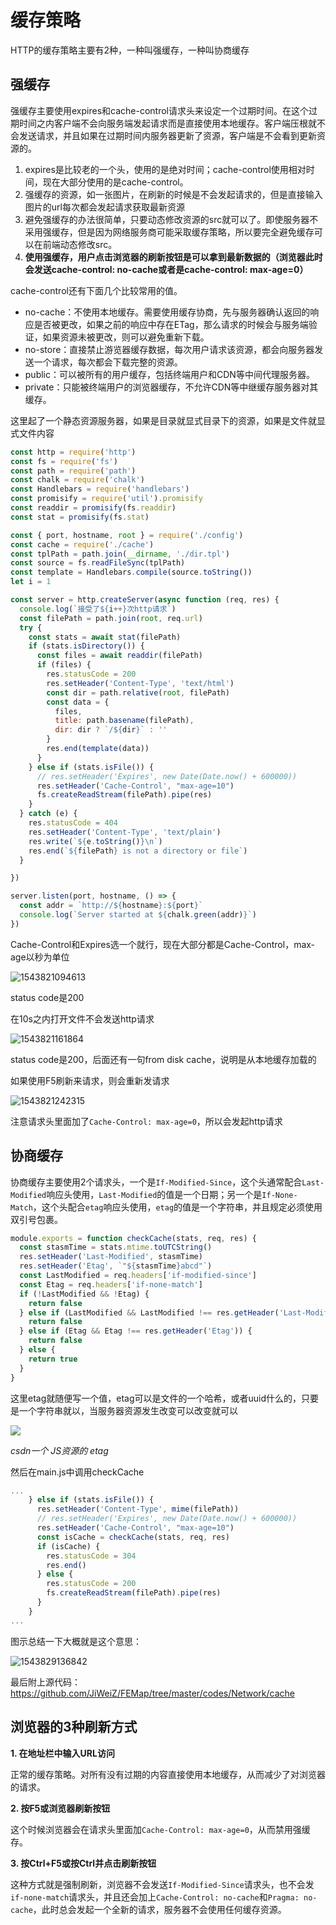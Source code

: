 # 缓存策略

HTTP的缓存策略主要有2种，一种叫强缓存，一种叫协商缓存

## 强缓存

强缓存主要使用expires和cache-control请求头来设定一个过期时间。在这个过期时间之内客户端不会向服务端发起请求而是直接使用本地缓存。客户端压根就不会发送请求，并且如果在过期时间内服务器更新了资源，客户端是不会看到更新资源的。

1. expires是比较老的一个头，使用的是绝对时间；cache-control使用相对时间，现在大部分使用的是cache-control。
2. 强缓存的资源，如一张图片，在刷新的时候是不会发起请求的，但是直接输入图片的url每次都会发起请求获取最新资源
3. 避免强缓存的办法很简单，只要动态修改资源的src就可以了。即使服务器不采用强缓存，但是因为网络服务商可能采取缓存策略，所以要完全避免缓存可以在前端动态修改src。
4. **使用强缓存，用户点击浏览器的刷新按钮是可以拿到最新数据的（浏览器此时会发送cache-control: no-cache或者是cache-control: max-age=0）**

cache-control还有下面几个比较常用的值。

- no-cache：不使用本地缓存。需要使用缓存协商，先与服务器确认返回的响应是否被更改，如果之前的响应中存在ETag，那么请求的时候会与服务端验证，如果资源未被更改，则可以避免重新下载。
- no-store：直接禁止游览器缓存数据，每次用户请求该资源，都会向服务器发送一个请求，每次都会下载完整的资源。
- public：可以被所有的用户缓存，包括终端用户和CDN等中间代理服务器。
- private：只能被终端用户的浏览器缓存，不允许CDN等中继缓存服务器对其缓存。

这里起了一个静态资源服务器，如果是目录就显式目录下的资源，如果是文件就显式文件内容

```js
const http = require('http')
const fs = require('fs')
const path = require('path')
const chalk = require('chalk')
const Handlebars = require('handlebars')
const promisify = require('util').promisify
const readdir = promisify(fs.readdir)
const stat = promisify(fs.stat)

const { port, hostname, root } = require('./config')
const cache = require('./cache')
const tplPath = path.join(__dirname, './dir.tpl')
const source = fs.readFileSync(tplPath)
const template = Handlebars.compile(source.toString())
let i = 1

const server = http.createServer(async function (req, res) {
  console.log(`接受了${i++}次http请求`)
  const filePath = path.join(root, req.url)
  try {
    const stats = await stat(filePath)
    if (stats.isDirectory()) {
      const files = await readdir(filePath)
      if (files) {
        res.statusCode = 200
        res.setHeader('Content-Type', 'text/html')
        const dir = path.relative(root, filePath)
        const data = {
          files,
          title: path.basename(filePath),
          dir: dir ? `/${dir}` : ''
        }
        res.end(template(data))
      }
    } else if (stats.isFile()) {
      // res.setHeader('Expires', new Date(Date.now() + 600000))
      res.setHeader('Cache-Control', "max-age=10")
      fs.createReadStream(filePath).pipe(res)
    }
  } catch (e) {
    res.statusCode = 404
    res.setHeader('Content-Type', 'text/plain')
    res.write(`${e.toString()}\n`)
    res.end(`${filePath} is not a directory or file`)
  }

})

server.listen(port, hostname, () => {
  const addr = `http://${hostname}:${port}`
  console.log(`Server started at ${chalk.green(addr)}`)
})

```

Cache-Control和Expires选一个就行，现在大部分都是Cache-Control，max-age以秒为单位

![1543821094613](../.vuepress/public/assets/1543821094613.png)

status code是200

在10s之内打开文件不会发送http请求

![1543821161864](../.vuepress/public/assets/1543821161864.png)

status code是200，后面还有一句from disk cache，说明是从本地缓存加载的

如果使用F5刷新来请求，则会重新发请求

![1543821242315](../.vuepress/public/assets/1543821242315.png)

注意请求头里面加了`Cache-Control: max-age=0`，所以会发起http请求

## 协商缓存

协商缓存主要使用2个请求头，一个是`If-Modified-Since`，这个头通常配合`Last-Modified`响应头使用，`Last-Modified`的值是一个日期；另一个是`If-None-Match`，这个头配合`etag`响应头使用，`etag`的值是一个字符串，并且规定必须使用双引号包裹。

```js
module.exports = function checkCache(stats, req, res) {
  const stasmTime = stats.mtime.toUTCString()
  res.setHeader('Last-Modified', stasmTime)
  res.setHeader('Etag', `"${stasmTime}abcd"`)
  const LastModified = req.headers['if-modified-since']
  const Etag = req.headers['if-none-match']
  if (!LastModified && !Etag) {
    return false
  } else if (LastModified && LastModified !== res.getHeader('Last-Modified')) {
    return false
  } else if (Etag && Etag !== res.getHeader('Etag')) {
    return false
  } else {
    return true
  }
}
```

这里etag就随便写一个值，etag可以是文件的一个哈希，或者uuid什么的，只要是一个字符串就以，当服务器资源发生改变可以改变就可以

![](https://ws1.sinaimg.cn/large/005vEMBhly1fy1zjzvy36j30ln0eqmyt.jpg)

*csdn一个 JS资源的 etag*

然后在main.js中调用checkCache

```js
...
    } else if (stats.isFile()) {
      res.setHeader('Content-Type', mime(filePath))
      // res.setHeader('Expires', new Date(Date.now() + 600000))
      res.setHeader('Cache-Control', "max-age=10")
      const isCache = checkCache(stats, req, res)
      if (isCache) {
        res.statusCode = 304
        res.end()
      } else {
        res.statusCode = 200
        fs.createReadStream(filePath).pipe(res)
      }
    }
...
```

图示总结一下大概就是这个意思：

![1543829136842](../.vuepress/public/assets/1543829136842.png)

最后附上源代码：https://github.com/JiWeiZ/FEMap/tree/master/codes/Network/cache

## 浏览器的3种刷新方式

**1. 在地址栏中输入URL访问**

正常的缓存策略。对所有没有过期的内容直接使用本地缓存，从而减少了对浏览器的请求。

**2. 按F5或浏览器刷新按钮**

这个时候浏览器会在请求头里面加`Cache-Control: max-age=0`，从而禁用强缓存。

**3. 按Ctrl+F5或按Ctrl并点击刷新按钮**

这种方式就是强制刷新，浏览器不会发送`If-Modified-Since`请求头，也不会发`if-none-match`请求头，并且还会加上`Cache-Control: no-cache`和`Pragma: no-cache`，此时总会发起一个全新的请求，服务器不会使用任何缓存资源。